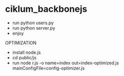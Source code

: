 ciklum_backbonejs
=================

* run python users.py
* run python server.py
* enjoy

OPTIMIZATION
* install node.js
* cd public/js
* run node r.js -o name=index out=index-optimized.js mainConfigFile=config-optimizer.js
